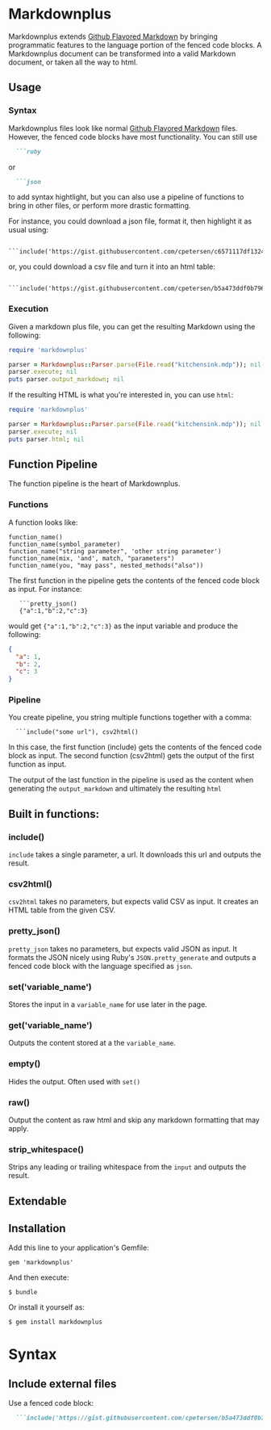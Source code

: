 # Markdownplus

Markdownplus extends [Github Flavored Markdown](https://help.github.com/articles/github-flavored-markdown/) by bringing programmatic features to the language portion of the fenced code blocks. A Markdownplus document can be transformed into a valid Markdown document, or taken all the way to html.

## Usage

### Syntax

Markdownplus files look like normal [Github Flavored Markdown](https://help.github.com/articles/github-flavored-markdown/) files. However, the fenced code blocks have most functionality. You can still use 

```markdown
  ```ruby
```

or

```markdown
  ```json
```

to add syntax hightlight, but you can also use a pipeline of functions to bring in other files, or perform more drastic formatting.

For instance, you could download a json file, format it, then highlight it as usual using:

```
  ```include('https://gist.githubusercontent.com/cpetersen/c6571117df132443ac81/raw/e5ac97e8e0665a0e4014ebc85ecef214763a7729/fake.json'),pretty_json()
```

or, you could download a csv file and turn it into an html table:

```
  ```include('https://gist.githubusercontent.com/cpetersen/b5a473ddf0b796cd9502/raw/e140bdc32ff2f6a600e357c2575220c0312a88ee/fake.csv'),csv2html()
```

### Execution

Given a markdown plus file, you can get the resulting Markdown using the following:

```ruby
require 'markdownplus'

parser = Markdownplus::Parser.parse(File.read("kitchensink.mdp")); nil
parser.execute; nil
puts parser.output_markdown; nil
```

If the resulting HTML is what you're interested in, you can use ```html```:

```ruby
require 'markdownplus'

parser = Markdownplus::Parser.parse(File.read("kitchensink.mdp")); nil
parser.execute; nil
puts parser.html; nil
```

## Function Pipeline

The function pipeline is the heart of Markdownplus. 

### Functions

A function looks like:

```
function_name()
function_name(symbol_parameter)
function_name("string parameter", 'other string parameter')
function_name(mix, 'and', match, "parameters")
function_name(you, "may pass", nested_methods("also"))
```

The first function in the pipeline gets the contents of the fenced code block as input. For instance:

```
   ```pretty_json()
   {"a":1,"b":2,"c":3}
```

would get `{"a":1,"b":2,"c":3}` as the input variable and produce the following:

```json
{
  "a": 1,
  "b": 2,
  "c": 3
}
```

### Pipeline

You create pipeline, you string multiple functions together with a comma:

```
  ```include("some url"), csv2html()
```

In this case, the first function (include) gets the contents of the fenced code block as input. The second function (csv2html) gets the output of the first function as input.

The output of the last function in the pipeline is used as the content when generating the `output_markdown` and ultimately the resulting `html`

## Built in functions:

### include()

`include` takes a single parameter, a url. It downloads this url and outputs the result.

### csv2html()

`csv2html` takes no parameters, but expects valid CSV as input. It creates an HTML table from the given CSV.

### pretty_json()

`pretty_json` takes no parameters, but expects valid JSON as input. It formats the JSON nicely using Ruby's `JSON.pretty_generate` and outputs a fenced code block with the language specified as `json`.

### set('variable_name')

Stores the input in a `variable_name` for use later in the page.

### get('variable_name')

Outputs the content stored at a the `variable_name`.

### empty()

Hides the output. Often used with `set()`

### raw()

Output the content as raw html and skip any markdown formatting that may apply.

### strip_whitespace()

Strips any leading or trailing whitespace from the `input` and outputs the result.

## Extendable



## Installation

Add this line to your application's Gemfile:

    gem 'markdownplus'

And then execute:

    $ bundle

Or install it yourself as:

    $ gem install markdownplus

# Syntax

## Include external files

Use a fenced code block:

```markdown
  ```include('https://gist.githubusercontent.com/cpetersen/b5a473ddf0b796cd9502/raw/e140bdc32ff2f6a600e357c2575220c0312a88ee/fake.csv'),csv()
  ```
```
